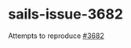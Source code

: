 # sails-issue-3682

Attempts to reproduce [#3682](https://github.com/balderdashy/sails/issues/3682)
